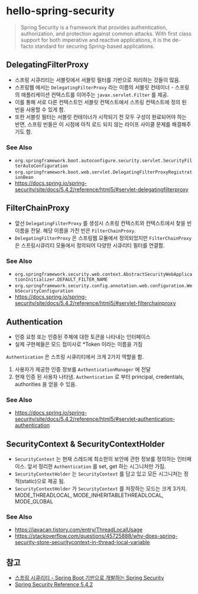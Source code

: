 # hello-spring-security

> Spring Security is a framework that provides authentication, authorization, and protection against common attacks. With first class support for both imperative and reactive applications, it is the de-facto standard for securing Spring-based applications.

## DelegatingFilterProxy
- 스프링 시큐리티는 서블릿에서 서블릿 필터를 기반으로 처리하는 것들이 많음.
- 스프링웹 에서는 `DelegatingFilterProxy` 라는 이름의 서블릿 컨테이너 - 스프링의 애플리케이션 컨텍스트를 이어주는 `javax.servlet.Filter` 를 제공.
- 이를 통해 서로 다른 컨텍스트인 서블릿 컨텍스트에서 스프링 컨텍스트에 정의 된 빈을 사용할 수 있게 함.
- 또한 서블릿 필터는 서블릿 컨테이너가 시작되기 전 모두 구성이 완료되어야 하는 반면, 스프링 빈들은 이 시점에 아직 로드 되지 않는 라이프 사이클 문제를 해결해주기도 함.

### See Also
- `org.springframework.boot.autoconfigure.security.servlet.SecurityFilterAutoConfiguration`
- `org.springframework.boot.web.servlet.DelegatingFilterProxyRegistrationBean`
- https://docs.spring.io/spring-security/site/docs/5.4.2/reference/html5/#servlet-delegatingfilterproxy


## FilterChainProxy
- 앞선 `DelegatingFilterProxy` 를 생성시 스프링 컨텍스트와 컨텍스트에서 찾을 빈 이름을 전달.  해당 이름을 가진 빈은 `FilterChainProxy`.
- `DelegatingFilterProxy` 은 스프링웹 모듈에서 정의되었지만 `FilterChainProxy` 은 스프링시큐리티 모듈에서 정의되어 다양한 시큐리티 필터를 연결함.

### See Also
- `org.springframework.security.web.context.AbstractSecurityWebApplicationInitializer.DEFAULT_FILTER_NAME`
- `org.springframework.security.config.annotation.web.configuration.WebSecurityConfiguration`
- https://docs.spring.io/spring-security/site/docs/5.4.2/reference/html5/#servlet-filterchainproxy


## Authentication
- 인증 요청 또는 인증된 주체에 대한 토큰을 나타내는 인터페이스
- 실제 구현체들은 모드 접미사로 *Token 이라는 이름을 가짐

`Authentication` 은 스프링 시큐리티에서 크게 2가지 역할을 함.
1. 사용자가 제공한 인증 정보를 `AuthenticationManager` 에 전달
2. 현재 인증 된 사용자 나타냄. `Authentication` 로 부터 principal, credentials, authorities 을 얻을 수 있음.

### See Also
- https://docs.spring.io/spring-security/site/docs/5.4.2/reference/html5/#servlet-authentication-authentication


## SecurityContext & SecurityContextHolder
- `SecurityContext` 는 현재 스레드에 최소한의 보안에 관한 정보를 정의하는 인터페이스. 앞서 정리한 `Authentication` 를 set, get 하는 시그니처만 가짐.
- `SecurityContextHolder` 는 `SecurityContext` 를 담고 있고 모든 시그니처는 정적(static)으로 제공 됨.
- `SecurityContextHolder` 가 `SecurityContext` 를 저장하는 모드는 크게 3가지. MODE_THREADLOCAL, MODE_INHERITABLETHREADLOCAL, MODE_GLOBAL

### See Also
- https://javacan.tistory.com/entry/ThreadLocalUsage
- https://stackoverflow.com/questions/45725888/why-does-spring-security-store-securitycontext-in-thread-local-variable


## 참고
- [스프링 시큐리티 - Spring Boot 기반으로 개발하는 Spring Security](https://www.inflearn.com/course/%EC%BD%94%EC%96%B4-%EC%8A%A4%ED%94%84%EB%A7%81-%EC%8B%9C%ED%81%90%EB%A6%AC%ED%8B%B0#)
- [Spring Security Reference 5.4.2](https://docs.spring.io/spring-security/site/docs/5.4.2/reference/html5/)